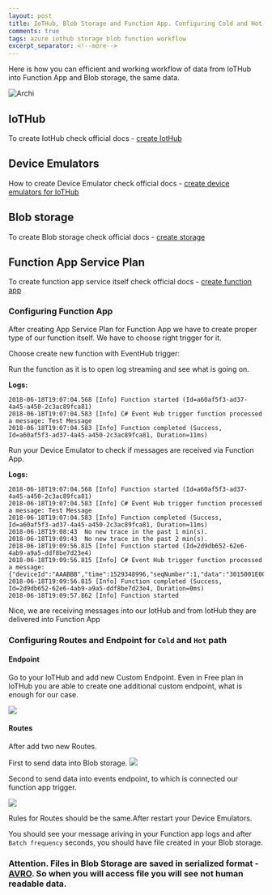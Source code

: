 ```yaml
---
layout: post
title: IoTHub, Blob Storage and Function App. Configuring Cold and Hot path of data processing.
comments: true
tags: azure iothub storage blob function workflow
excerpt_separator: <!--more-->
---
```


Here is how you can efficient and working workflow of data from IoTHub into Function App and Blob storage, the same data.

![Archi](https://docs.microsoft.com/en-us/azure/iot-hub/media/iot-hub-store-data-in-azure-table-storage/1_route-to-storage.png)
<!--more-->

## IoTHub

To create IotHub check official docs - [create IotHub](https://docs.microsoft.com/en-us/azure/iot-hub/iot-hub-create-through-portal)

## Device Emulators

How to create Device Emulator check official docs - [create device emulators for IoTHub](https://docs.microsoft.com/en-us/azure/iot-hub/quickstart-send-telemetry-node)

## Blob storage

To create Blob storage check official docs - [create storage](https://docs.microsoft.com/en-us/azure/storage/common/storage-create-storage-account)

## Function App Service Plan

To create function app service itself check official docs - [create function app](https://docs.microsoft.com/en-us/azure/azure-functions/functions-create-first-azure-function)

### Configuring Function App

After creating App Service Plan for Function App we have to create proper type of our function itself. We have to choose right trigger for it.

Choose create new function with EventHub trigger:
![]()

Run the function as it is to open log streaming and see what is going on.

__Logs:__

```2018-06-18T19:06:43  Welcome, you are now connected to log-streaming service.
2018-06-18T19:07:04.568 [Info] Function started (Id=a60af5f3-ad37-4a45-a450-2c3ac89fca81)
2018-06-18T19:07:04.583 [Info] C# Event Hub trigger function processed a message: Test Message
2018-06-18T19:07:04.583 [Info] Function completed (Success, Id=a60af5f3-ad37-4a45-a450-2c3ac89fca81, Duration=11ms)
```

Run your Device Emulator to check if messages are received via Function App.

__Logs:__

```2018-06-18T19:06:43  Welcome, you are now connected to log-streaming service.
2018-06-18T19:07:04.568 [Info] Function started (Id=a60af5f3-ad37-4a45-a450-2c3ac89fca81)
2018-06-18T19:07:04.583 [Info] C# Event Hub trigger function processed a message: Test Message
2018-06-18T19:07:04.583 [Info] Function completed (Success, Id=a60af5f3-ad37-4a45-a450-2c3ac89fca81, Duration=11ms)
2018-06-18T19:08:43  No new trace in the past 1 min(s).
2018-06-18T19:09:43  No new trace in the past 2 min(s).
2018-06-18T19:09:56.815 [Info] Function started (Id=2d9db652-62e6-4ab9-a9a5-ddf8be7d23e4)
2018-06-18T19:09:56.815 [Info] C# Event Hub trigger function processed a message: {"deviceId":"AAABBB","time":1529348996,"seqNumber":1,"data":"3015001E0004186DEA983F80","snr":0,"station":"","rssi":0,"ack":false}
2018-06-18T19:09:56.815 [Info] Function completed (Success, Id=2d9db652-62e6-4ab9-a9a5-ddf8be7d23e4, Duration=0ms)
2018-06-18T19:09:57.862 [Info] Function started
```
Nice, we are receiving messages into our IotHub and from IotHub they are delivered into Function App

### Configuring Routes and Endpoint for `Cold` and `Hot` path

#### Endpoint
Go to your IoTHub and add new Custom Endpoint. Even in Free plan in IoTHub you are able to create one additional custom endpoint, what is enough for our case.

![](https://docs.microsoft.com/en-us/azure/iot-hub/media/iot-hub-store-data-in-azure-table-storage/2_custom-storage-endpoint.png)

#### Routes

After add two new Routes.

First to send data into Blob storage.
![](https://docs.microsoft.com/en-us/azure/iot-hub/media/iot-hub-store-data-in-azure-table-storage/3_create-route.png)

Second to send data into events endpoint, to which is connected our function app trigger.

![](https://github.com/kutsyk/kutsyk.github.io/blob/master/images/azure_iot_function_blob/iothub_route_function.PNG?raw=true)

Rules for Routes should be the same.After restart your Device Emulators.

You should see your message ariving in your Function app logs and after `Batch frequency` seconds, you should have file created in your Blob storage.

### Attention. Files in Blob Storage are saved in serialized format - [AVRO](https://avro.apache.org/). So when you will access file you will see not human readable data.